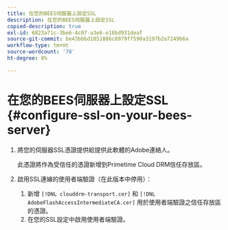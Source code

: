 ```yaml
---
title: 在您的BEES伺服器上設定SSL
description: 在您的BEES伺服器上設定SSL
copied-description: true
exl-id: 6823a71c-3be6-4c07-a3e6-e16bd931deaf
source-git-commit: be43bbbd1051886c8979ff590a3197b2a7249b6a
workflow-type: tm+mt
source-wordcount: '78'
ht-degree: 0%

---
```


# 在您的BEES伺服器上設定SSL {#configure-ssl-on-your-bees-server}

1. 將您的伺服器SSL憑證提供給提供此軟體的Adobe連絡人。

   此憑證將作為受信任的憑證新增到Primetime Cloud DRM信任存放區。
1. 啟用SSL連線的使用者端驗證（在此版本中停用）：
   1. 新增 `[!DNL clouddrm-transport.cer]` 和 `[!DNL AdobeFlashAccessIntermediateCA.cer]` 用於使用者端驗證之信任存放區的憑證。
   1. 在您的SSL設定中啟用使用者端驗證。
